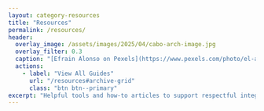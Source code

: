 ```yaml
---
layout: category-resources
title: "Resources"
permalink: /resources/
header:
  overlay_image: /assets/images/2025/04/cabo-arch-image.jpg
  overlay_filter: 0.3
  caption: "[Efrain Alonso on Pexels](https://www.pexels.com/photo/el-arco-de-cabo-san-lucas-under-white-and-blue-sky-3314864/)"
  actions:
    - label: "View All Guides"
      url: "/resources#archive-grid"
      class: "btn btn--primary"
excerpt: "Helpful tools and how-to articles to support respectful integration into Mexican life."
---
```

